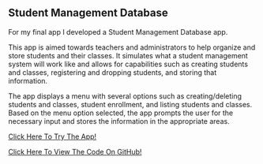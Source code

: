 ## Student Management Database

For my final app I developed a Student Management Database app.

This app is aimed towards teachers and administrators to help organize and store students and their classes. It simulates what a student management system will work like and allows for capabilities such as creating students and classes, registering and dropping students, and storing that information.

The app displays a menu with several options such as creating/deleting students and classes, student enrollment, and listing students and classes. Based on the menu option selected, the app prompts the user for the necessary input and stores the information in the appropriate areas. 

[Click Here To Try The App!](https://repl.it/@abygs/FinalApp)

[Click Here To View The Code On GitHub!](https://github.com/abygs/CIS277FinalApp)
